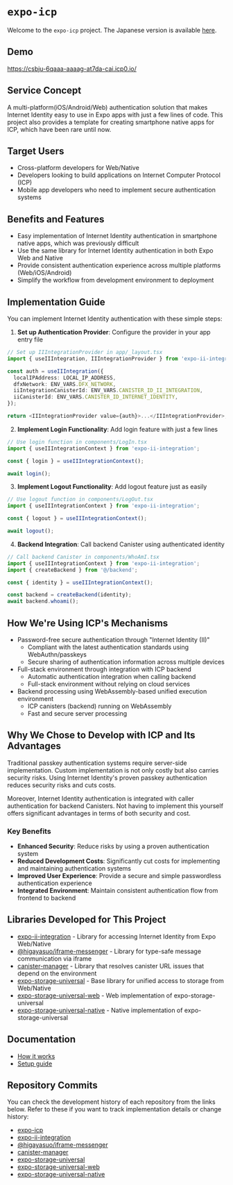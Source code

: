 # `expo-icp`

Welcome to the `expo-icp` project.
The Japanese version is available [here](README_ja.md).

## Demo

<a href="https://csbju-6qaaa-aaaag-at7da-cai.icp0.io/" target="_blank" rel="noopener noreferrer">https://csbju-6qaaa-aaaag-at7da-cai.icp0.io/</a>

## Service Concept

A multi-platform(iOS/Android/Web) authentication solution that makes Internet Identity easy to use in Expo apps with just a few lines of code. This project also provides a template for creating smartphone native apps for ICP, which have been rare until now.

## Target Users

- Cross-platform developers for Web/Native
- Developers looking to build applications on Internet Computer Protocol (ICP)
- Mobile app developers who need to implement secure authentication systems

## Benefits and Features

- Easy implementation of Internet Identity authentication in smartphone native apps, which was previously difficult
- Use the same library for Internet Identity authentication in both Expo Web and Native
- Provide consistent authentication experience across multiple platforms (Web/iOS/Android)
- Simplify the workflow from development environment to deployment

## Implementation Guide

You can implement Internet Identity authentication with these simple steps:

1. **Set up Authentication Provider**: Configure the provider in your app entry file

```typescript
// Set up IIIntegrationProvider in app/_layout.tsx
import { useIIIntegration, IIIntegrationProvider } from 'expo-ii-integration';

const auth = useIIIntegration({
  localIPAddress: LOCAL_IP_ADDRESS,
  dfxNetwork: ENV_VARS.DFX_NETWORK,
  iiIntegrationCanisterId: ENV_VARS.CANISTER_ID_II_INTEGRATION,
  iiCanisterId: ENV_VARS.CANISTER_ID_INTERNET_IDENTITY,
});

return <IIIntegrationProvider value={auth}>...</IIIntegrationProvider>;
```

2. **Implement Login Functionality**: Add login feature with just a few lines

```typescript
// Use login function in components/LogIn.tsx
import { useIIIntegrationContext } from 'expo-ii-integration';

const { login } = useIIIntegrationContext();

await login();
```

3. **Implement Logout Functionality**: Add logout feature just as easily

```typescript
// Use logout function in components/LogOut.tsx
import { useIIIntegrationContext } from 'expo-ii-integration';

const { logout } = useIIIntegrationContext();

await logout();
```

4. **Backend Integration**: Call backend Canister using authenticated identity

```typescript
// Call backend Canister in components/WhoAmI.tsx
import { useIIIntegrationContext } from 'expo-ii-integration';
import { createBackend } from '@/backend';

const { identity } = useIIIntegrationContext();

const backend = createBackend(identity);
await backend.whoami();
```

## How We're Using ICP's Mechanisms

- Password-free secure authentication through "Internet Identity (II)"
  - Compliant with the latest authentication standards using WebAuthn/passkeys
  - Secure sharing of authentication information across multiple devices
- Full-stack environment through integration with ICP backend
  - Automatic authentication integration when calling backend
  - Full-stack environment without relying on cloud services
- Backend processing using WebAssembly-based unified execution environment
  - ICP canisters (backend) running on WebAssembly
  - Fast and secure server processing

## Why We Chose to Develop with ICP and Its Advantages

Traditional passkey authentication systems require server-side implementation. Custom implementation is not only costly but also carries security risks. Using Internet Identity's proven passkey authentication reduces security risks and cuts costs.

Moreover, Internet Identity authentication is integrated with caller authentication for backend Canisters. Not having to implement this yourself offers significant advantages in terms of both security and cost.

### Key Benefits

- **Enhanced Security**: Reduce risks by using a proven authentication system
- **Reduced Development Costs**: Significantly cut costs for implementing and maintaining authentication systems
- **Improved User Experience**: Provide a secure and simple passwordless authentication experience
- **Integrated Environment**: Maintain consistent authentication flow from frontend to backend

## Libraries Developed for This Project

- [expo-ii-integration](https://github.com/higayasuo/expo-ii-integration) - Library for accessing Internet Identity from Expo Web/Native
- [@higayasuo/iframe-messenger](https://github.com/higayasuo/iframe-messenger) - Library for type-safe message communication via iframe
- [canister-manager](https://github.com/higayasuo/canister-manager) - Library that resolves canister URL issues that depend on the environment
- [expo-storage-universal](https://github.com/higayasuo/expo-storage-universal) - Base library for unified access to storage from Web/Native
- [expo-storage-universal-web](https://github.com/higayasuo/expo-storage-universal-web) - Web implementation of expo-storage-universal
- [expo-storage-universal-native](https://github.com/higayasuo/expo-storage-universal-native) - Native implementation of expo-storage-universal

## Documentation

- [How it works](docs/how_it_works.md)
- [Setup guide](docs/setup.md)

## Repository Commits

You can check the development history of each repository from the links below. Refer to these if you want to track implementation details or change history:

- [expo-icp](https://github.com/higayasuo/expo-icp/commits?author=higayasuo)
- [expo-ii-integration](https://github.com/higayasuo/expo-ii-integration/commits?author=higayasuo)
- [@higayasuo/iframe-messenger](https://github.com/higayasuo/iframe-messenger/commits?author=higayasuo)
- [canister-manager](https://github.com/higayasuo/canister-manager/commits?author=higayasuo)
- [expo-storage-universal](https://github.com/higayasuo/expo-storage-universal/commits?author=higayasuo)
- [expo-storage-universal-web](https://github.com/higayasuo/expo-storage-universal-web/commits?author=higayasuo)
- [expo-storage-universal-native](https://github.com/higayasuo/expo-storage-universal-native/commits?author=higayasuo)

